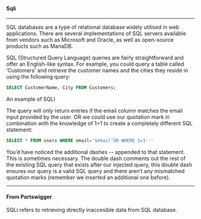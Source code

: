#### Sqli

---

SQL databases are a type of relational database widely utilised in web applications. There are several implementations of SQL servers available from vendors such as Microsoft and Oracle, as well as open-source products such as MariaDB.

SQL (Structured Query Language) queries are fairly straightforward and offer an English-like syntax. For example, you could query a table called ‘Customers’ and retrieve the customer names and the cities they reside in using the following query:
```sql
SELECT CustomerName, City FROM Customers;
```

An example of SQLI 

The query will only return entries if the email column matches the email input provided by the user. OR we could use our quotation mark in combination with the knowledge of 1=1 to create a completely different SQL statement:

```sql
SELECT * FROM users WHERE email='$email’OR WHERE 1=1--'
```

You’d have noticed the additional dashes -- appended to that statement. This is sometimes necessary. The double dash comments out the rest of the existing SQL query that exists after our injected query, this double dash ensures our query is a valid SQL query and there aren’t any mismatched quotation marks (remember we inserted an additional one before).

---

#### From Portswigger

SQLi refers to retrieving directly inaccesible data from SQL database.



